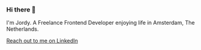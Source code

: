 ### Hi there 👋

I'm Jordy. A Freelance Frontend Developer enjoying life in Amsterdam, The Netherlands.

[Reach out to me on LinkedIn](https://www.linkedin.com/in/jvandenaardweg/)

